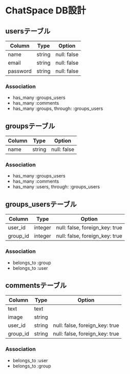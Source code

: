 # ChatSpace DB設計
## usersテーブル
|Column|Type|Option|
|------|----|------|
|name|string|null: false|
|email|string|null: false|
|password|string|null: false|
### Association
- has_many :groups_users
- has_many :comments
- has_many :groups, through: :groups_users

## groupsテーブル
|Column|Type|Option|
|------|----|------|
|name|string|null: false|
### Association
- has_many :groups_users
- has_many :comments
- has_many :users, through: :groups_users

## groups_usersテーブル
|Column|Type|Option|
|------|----|------|
|user_id|integer|null: false, foreign_key: true|
|group_id|integer|null: false, foreign_key: true|
### Association
- belongs_to :group
- belongs_to :user

## commentsテーブル
|Column|Type|Option|
|------|----|------|
|text|text||
|image|string||
|user_id|string|null: false, foreign_key: true|
|group_id|string|null: false, foreign_key: true|
### Association
- belongs_to :user
- belongs_to :group